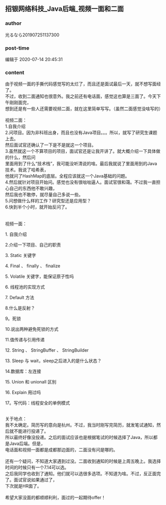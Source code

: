 ## 招银网络科技_Java后端_视频一面和二面
### author 
光るなら201907251137300
### post-time 

编辑于  2020-07-14 20:45:31
### content 
<div class="post-topic-des nc-post-content">
 <div>
  由于视频一面的手撕代码感觉写的太烂了，而且还是面试最后一天，就不想写面经了。
 </div>
 <div>
  不过，收到二面通知也很意外。我之前还有电话面，感觉这也算是三面了。今天下午刚刚面完，
 </div>
 <div>
  想到还是有一些人还需要视频二面，就在这里简单写写。（虽然二面感觉没啥写的）
 </div>
 <div>
  <br/>
 </div>
 <div>
  视频二面：
 </div>
 <div>
  1.自我介绍
 </div>
 <div>
  2.问项目。因为非科班出身，而且也没有Java项目。。。所以，就写了研究生课题上去。
 </div>
 <div>
  然后面试官还确认了一下是不是就这一个项目。
 </div>
 <div>
  3.虽然就这一个不算项目的项目，面试官还是让我开讲了。就大概介绍一下具体做的什么，然后问
 </div>
 <div>
  里面用到了什么“技术栈”，我可能没听清说的啥。最后我就说了里面用到的Java技术。我说了哈希表，
 </div>
 <div>
  他就问了HashMap的底层。全程应该就这一个Java基础的问题。
 </div>
 <div>
  4.然后就针对项目开始问。感觉也没有很咄咄逼人。面试官很和蔼。不过我一直担心自己的东西他不敢兴趣，
 </div>
 <div>
  然后我也不敢停，就尽量自己多说一些。
 </div>
 <div>
  5.问想做什么样的工作？研究型还是应用型？
 </div>
 <div>
  6.快到半个小时，就开始反问了。
 </div>
 <div>
  <br/>
 </div>
 <div>
  <br/>
 </div>
 <div>
  视频一面：
 </div>
 <div>
  <p>
   1. 自我介绍
   <span>
   </span>
  </p>
  <p>
   2.介绍一下项目、自己的职责
   <span>
   </span>
  </p>
  <p>
   3.
   <span>
    Static
   </span>
   关键字
   <span>
   </span>
  </p>
  <p>
   4.
   <span>
    Final
   </span>
   、
   <span>
    finally
   </span>
   、
   <span>
    finalize
   </span>
  </p>
  <p>
   5.
   <span>
    Volatile
   </span>
   关键字，能保证原子性吗
   <span>
   </span>
  </p>
  <p>
   6. 线程池的实现方式
   <span>
   </span>
  </p>
  <p>
   7.
   <span>
    Default
   </span>
   方法
   <span>
   </span>
  </p>
  <p>
   8.什么是反射？
   <span>
   </span>
  </p>
  <p>
   9。死锁
   <span>
   </span>
  </p>
  <p>
   10.说出两种避免死锁的方式
   <span>
   </span>
  </p>
  <p>
   11.值传递与引用传递
   <span>
   </span>
  </p>
  <p>
   12.
   <span>
    String
   </span>
   、
   <span>
    StringBuffer
   </span>
   、
   <span>
    StringBuilder
   </span>
  </p>
  <p>
   13.
   <span>
    Sleep
   </span>
   与
   <span>
    wait，sleep之后进入的是什么状态？
   </span>
  </p>
  <p>
   14.数据库：左连接
   <span>
   </span>
  </p>
  <p>
   15.
   <span>
    Union
   </span>
   和
   <span>
    unionall
   </span>
   区别
   <span>
   </span>
  </p>
  <p>
   16.
   <span>
    Explain
   </span>
   用过吗
   <span>
   </span>
  </p>
  <div>
   17。写代码：线程安全的单例模式
  </div>
  <p>
   <span>
   </span>
  </p>
  <div>
   <br/>
  </div>
  关于地点：
 </div>
 <div>
  <div>
   我不太确定。简历写的意向是杭州。不过，我当时刚写完简历，就发笔试通知，然后就不能进行投递了。
  </div>
  <div>
   所以最终好像没投递。之后的面试应该也是根据笔试的时候选择了Java，所以都是Java后端。但是，
  </div>
  <div>
   电话面和视频一面都是成都那边面的，二面没有问是哪的。
  </div>
  <br/>
 </div>
 <div>
  还有一个疑问，不知道大家遇到过没。二面收到通知的时候是上周五晚上。我选择时间的时候只有一个7.14可以选。
 </div>
 <div>
  之后我同学也收到了通知。他们就可以选很多选项。不知道为啥。不过，反正面完了。面试官说如果通过了，
 </div>
 <div>
  下次就是HR面了。
 </div>
 <div>
  <br/>
 </div>
 <div>
  希望大家没面的都顺顺利利，面过的一起期待offer！
 </div>
 <div>
  <br/>
 </div>
 <div>
  <br/>
 </div>
</div>

